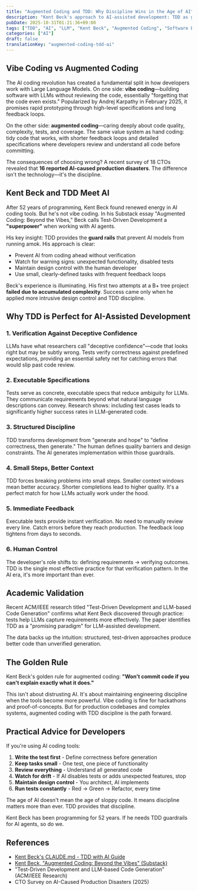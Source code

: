 ```yaml
---
title: "Augmented Coding and TDD: Why Discipline Wins in the Age of AI"
description: "Kent Beck's approach to AI-assisted development: TDD as guardrails for LLMs, avoiding vibe coding disasters, and why discipline matters more than ever"
pubDate: 2025-10-31T01:21:36+09:00
tags: ["TDD", "AI", "LLM", "Kent Beck", "Augmented Coding", "Software Engineering"]
categories: ["AI"]
draft: false
translationKey: "augmented-coding-tdd-ai"
---
```


## Vibe Coding vs Augmented Coding

The AI coding revolution has created a fundamental split in how developers work with Large Language Models. On one side: **vibe coding**—building software with LLMs without reviewing the code, essentially "forgetting that the code even exists." Popularized by Andrej Karpathy in February 2025, it promises rapid prototyping through high-level specifications and long feedback loops.

On the other side: **augmented coding**—caring deeply about code quality, complexity, tests, and coverage. The same value system as hand coding: tidy code that works, with shorter feedback loops and detailed specifications where developers review and understand all code before committing.

The consequences of choosing wrong? A recent survey of 18 CTOs revealed that **16 reported AI-caused production disasters**. The difference isn't the technology—it's the discipline.

## Kent Beck and TDD Meet AI

After 52 years of programming, Kent Beck found renewed energy in AI coding tools. But he's not vibe coding. In his Substack essay "Augmented Coding: Beyond the Vibes," Beck calls Test-Driven Development a **"superpower"** when working with AI agents.

His key insight: TDD provides the **guard rails** that prevent AI models from running amok. His approach is clear:

- Prevent AI from coding ahead without verification
- Watch for warning signs: unexpected functionality, disabled tests
- Maintain design control with the human developer
- Use small, clearly-defined tasks with frequent feedback loops

Beck's experience is illuminating. His first two attempts at a B+ tree project **failed due to accumulated complexity**. Success came only when he applied more intrusive design control and TDD discipline.

## Why TDD is Perfect for AI-Assisted Development

### 1. Verification Against Deceptive Confidence

LLMs have what researchers call "deceptive confidence"—code that looks right but may be subtly wrong. Tests verify correctness against predefined expectations, providing an essential safety net for catching errors that would slip past code review.

### 2. Executable Specifications

Tests serve as concrete, executable specs that reduce ambiguity for LLMs. They communicate requirements beyond what natural language descriptions can convey. Research shows: including test cases leads to significantly higher success rates in LLM-generated code.

### 3. Structured Discipline

TDD transforms development from "generate and hope" to "define correctness, then generate." The human defines quality barriers and design constraints. The AI generates implementation within those guardrails.

### 4. Small Steps, Better Context

TDD forces breaking problems into small steps. Smaller context windows mean better accuracy. Shorter completions lead to higher quality. It's a perfect match for how LLMs actually work under the hood.

### 5. Immediate Feedback

Executable tests provide instant verification. No need to manually review every line. Catch errors before they reach production. The feedback loop tightens from days to seconds.

### 6. Human Control

The developer's role shifts to: defining requirements → verifying outcomes. TDD is the single most effective practice for that verification pattern. In the AI era, it's more important than ever.

## Academic Validation

Recent ACM/IEEE research titled "Test-Driven Development and LLM-based Code Generation" confirms what Kent Beck discovered through practice: tests help LLMs capture requirements more effectively. The paper identifies TDD as a "promising paradigm" for LLM-assisted development.

The data backs up the intuition: structured, test-driven approaches produce better code than unverified generation.

## The Golden Rule

Kent Beck's golden rule for augmented coding: **"Won't commit code if you can't explain exactly what it does."**

This isn't about distrusting AI. It's about maintaining engineering discipline when the tools become more powerful. Vibe coding is fine for hackathons and proof-of-concepts. But for production codebases and complex systems, augmented coding with TDD discipline is the path forward.

## Practical Advice for Developers

If you're using AI coding tools:

1. **Write the test first** - Define correctness before generation
2. **Keep tasks small** - One test, one piece of functionality
3. **Review everything** - Understand all generated code
4. **Watch for drift** - If AI disables tests or adds unexpected features, stop
5. **Maintain design control** - You architect, AI implements
6. **Run tests constantly** - Red → Green → Refactor, every time

The age of AI doesn't mean the age of sloppy code. It means discipline matters more than ever. TDD provides that discipline.

Kent Beck has been programming for 52 years. If he needs TDD guardrails for AI agents, so do we.

## References

- [Kent Beck's CLAUDE.md - TDD with AI Guide](https://github.com/KentBeck/BPlusTree3/blob/main/rust/docs/CLAUDE.md)
- [Kent Beck, "Augmented Coding: Beyond the Vibes" (Substack)](https://tidyfirst.substack.com/p/augmented-coding-beyond-the-vibes)
- "Test-Driven Development and LLM-based Code Generation" (ACM/IEEE Research)
- CTO Survey on AI-Caused Production Disasters (2025)
